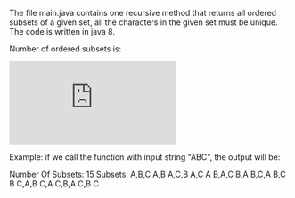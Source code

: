 The file main.java contains one recursive method that returns all ordered subsets of a given set,
all the characters in the given set must be unique.
The code is written in java 8.


Number of ordered subsets is:

![first equation](https://latex.codecogs.com/gif.latex?%5Cbinom%7Bn%7D%7Bn%7D%5Ccdot%20n%21%20&plus;%20%5Cbinom%7Bn%7D%7Bn-1%7D%5Ccdot%20%28n-1%29%21%20&plus;%20%5Cbinom%7Bn%7D%7Bn-2%7D%5Ccdot%20%28n-2%29%21%20&plus;%20...%20&plus;%20%5Cbinom%7Bn%7D%7B1%7D%5Ccdot%201%21)

Example:
if we call the function with input string "ABC", the output will be:

Number Of Subsets:
15
Subsets:
A,B,C
A,B
A,C,B
A,C
A
B,A,C
B,A
B,C,A
B,C
B
C,A,B
C,A
C,B,A
C,B
C
